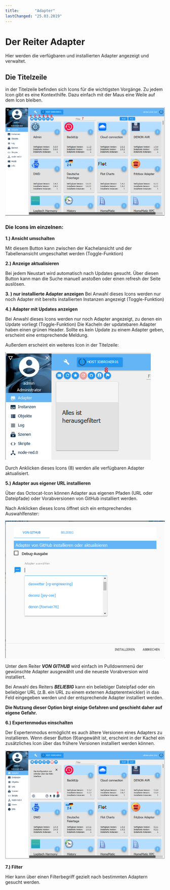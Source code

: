 ```yaml
---
title:       "Adapter"
lastChanged: "25.03.2019"
---
```


# Der Reiter Adapter
Hier werden die verfügbaren und installierten Adapter angezeigt und verwaltet.



## Die Titelzeile
in der Titelzeile befinden sich Icons für die wichtigsten Vorgänge. Zu jedem Icon gibt es eine Kontexthilfe. Dazu einfach mit der Maus eine Weile auf dem Icon bleiben.

![Der Reiter Admin](media/ADMIN_Adapter_Kachel_numbers.png)

### Die Icons im einzelnen:


**1.)  Ansicht umschalten**

Mit diesem Button kann zwischen der Kachelansicht und der Tabellenansicht umgeschaltet werden (Toggle-Funktion)

**2.) Anzeige aktualisieren**

Bei jedem Neustart wird automatisch nach Updates gesucht. Über diesen Button kann man die Suche manuell anstoßen oder einen refresh der Seite auslösen.

**3. ) nur installierte Adapter anzeigen**
Bei Anwahl dieses Icons werden nur noch Adapter mit bereits installierten Instanzen angezeigt (Toggle-Funktion)

**4.) Adapter mit Updates anzeigen**

Bei Anwahl dieses Icons werden nur noch Adapter angezeigt, zu denen ein Update vorliegt (Toggle-Funktion)
Die Kacheln der updatebaren Adapter haben einen grünen Header. Sollte es kein Update zu einem Adapter geben, erscheint eine entsprechende Meldung.

Außerdem erscheint ein weiteres Icon in der Titelzeile:

![Der Reiter Admin](media/ADMIN_Adapter_Kachel_upgradeable.png)

Durch Anklicken dieses Icons (8) werden alle verfügbaren Adapter aktualisiert.

**5.) Adapter aus eigener URL installieren**

Über das Octocat-Icon können Adapter aus eigenen Pfaden (URL oder Dateipfade) oder Vorabversionen von GitHub installiert werden.

Nach Anklicken dieses Icons öffnet sich ein entsprechendes Auswahlfenster:

![Installieren von GitHub](media/ADMIN_Adapter_GitHub.png)

Unter dem Reiter ***VON GITHUB*** wird einfach im Pulldownmenü der gewünschte Adapter ausgewählt und die neueste Vorabversion wird installiert.

Bei Anwahl des Reiters ***BELIEBIG*** kann ein beliebiger Dateipfad oder ein beliebiger URL (z.B. ein URL zu einem externen Adapterentwickler) in das Feld eingegeben werden und der entsprechende Adapter installiert werden.

**Die Nutzung dieser Option birgt einige Gefahren und geschieht daher auf eigene Gefahr.**

**6.) Expertenmodus einschalten**

Der Expertenmodus ermöglicht es auch ältere Versionen eines Adapters zu installieren. Wenn dieser Button (9)angewählt ist, erscheint in der Kachel ein zusätzliches Icon über das frühere Versionen installiert werden können.

![Installieren anderer Versionen](media/ADMIN_Adapter_Kachel_versions.png)


**7.) Filter**

Hier kann über einen Filterbegriff gezielt nach bestimmten Adaptern gesucht werden.